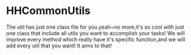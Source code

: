 # HHCommonUtils
  The util has just one class file for you.yeah~no more,it's so cool with just one class that include all utils you want to accomplish your tasks! We will improve every method which really have it's specific function,and we will add every util that you want! It aims to that!
